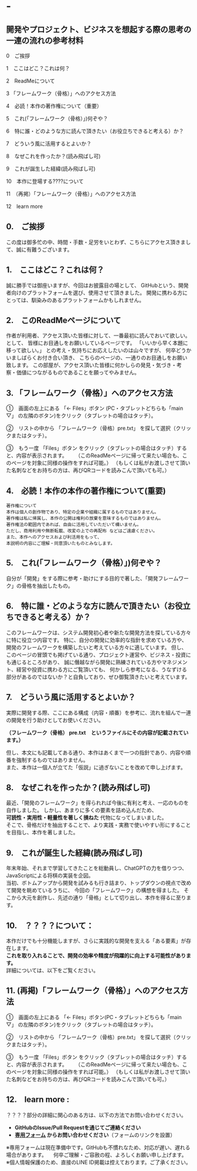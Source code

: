 # -
## 開発やプロジェクト、ビジネスを想起する際の思考の一連の流れの参考材料

 0　ご挨拶
 
 1　ここはどこ？これは何？
 
 2　ReadMeについて
 
 3 「フレームワーク（骨格）」へのアクセス方法
 

 4　必読！本作の著作権について（重要）
 
 5　これ(「フレームワーク（骨格）」)何ぞや？
 
 6　特に誰・どのような方に読んで頂きたい（お役立ちできると考える）か？
 
 7　どういう風に活用するとよいか？
 
 8　なぜこれを作ったか？(読み飛ばし可)
 
 9　これが誕生した経緯(読み飛ばし可)
 
10　本作に登場する????について


11　（再掲）「フレームワーク（骨格）」へのアクセス方法


12　learn more

##  0.　ご挨拶

この度は御多忙の中、時間・手数・足労をいとわず、こちらにアクセス頂きまして、誠に有難うございます。

##  1.　ここはどこ？これは何？

誠に勝手では御座いますが、今回はお披露目の場として、
GitHubという、開発者向けのプラットフォームを選び、使用させて頂きました。
開発に携わる方にとっては、馴染みのあるプラットフォームかもしれません。

##  2.　このReadMeページについて
作者が利用者、アクセス頂いた皆様に対して、一番最初に読んでおいて欲しい。として、
皆様にお目通しをお願いしているページです。
「いいから早く本題に移って欲しい。」
との考え・気持ちにお応えしたいのは山々ですが、
何卒どうかいましばらくお付き合い頂き、
こちらのページの、一通りのお目通しをお願い致します。
この部屋が、アクセス頂いた皆様に何かしらの発見・気づき・考察・価値につながるものであることを願ってやみません。

##  3.  「フレームワーク（骨格）」へのアクセス方法

 ①　画面の左上にある 「← Files」ボタン (PC・タブレットどちらも「main ▽」 の左隣のボタン)をクリック（タブレットの場合はタッチ）。

 ②　リストの中から 「フレームワーク（骨格）pre.txt」 を探して選択（クリックまたはタッチ）。

 ③　もう一度 「Files」ボタン をクリック（タブレットの場合はタッチ）すると、内容が表示されます。
　  （このReadMeページに帰って来たい場合も、このページを対象に同様の操作をすれば可能。）
    （もしくは私がお渡しさせて頂いた名刺などをお持ちの方は、再びQRコードを読みこんで頂いても可。）


##  4.　必読！本作の本作の著作権について(重要)

    著作権について
    本作は個人の創作物であり、特定の企業や組織に属するものではありません。
    著作権は私に帰属し、本作の公開は権利の放棄を意味するものではありません。
    著作権法の範囲内であれば、自由に活用していただいて構いません。
    ただし、商用利用や無断転載、改変の上での再配布 などはご遠慮ください。
    また、本作へのアクセスおよび利活用をもって、
    本説明の内容にご理解・同意頂いたものとみなします。

##  5.　これ(「フレームワーク（骨格）」)何ぞや？

自分が「開発」をする際に参考・助けにする目的で著した、「開発フレームワーク」の骨格を抽出したもの。

##  6.　特に誰・どのような方に読んで頂きたい（お役立ちできると考える）か？

このフレームワークは、システム開発初心者や新たな開発方法を探している方々に特に役立つ内容です。
特に、自分の開発に効率的な指針を求めている方や、開発のフレームワークを構築したいと考えている方々に適しています。
但し、このページの冒頭でも掲げている通り、プロジェクト運営や、ビジネス・投資にも通じるところがあり、
誠に僭越ながら開発に熟練されている方やマネジメント、経営や投資に携わる方にご覧頂いても、
何かしら参考になる、うなずける部分があるのではないか？と自負しており、ぜひ御覧頂きたいと考えています。

##  7.　どういう風に活用するとよいか？

実際に開発する際、ここにある構成（内容・順番）を参考に、流れを組んで一連の開発を行う助けとしてお使いください。

 **（フレームワーク（骨格） pre.txt　というファイルにその内容が記載されています。）**
 
但し、本文にも記載してある通り、本作はあくまで一つの指針であり、内容や順番を強制するものではありません。  
また、本作は一個人が立てた「仮説」に過ぎないことを改めて申し上げます。

##  8.　なぜこれを作ったか？(読み飛ばし可)

最近、「開発のフレームワーク」を得られれば今後に有利と考え、一応のものを自作しました。
しかし、あまりに多くの要素を詰め込んだため、  
**可読性・実用性・軽量性を著しく損ねた** 代物になってしまいました。  
そこで、骨格だけを抽出することで、より実践・実務で使いやすい形にすることを目指し、本作を著しました。

##  9.　これが誕生した経緯(読み飛ばし可)

年末年始、それまで学習してきたことを総動員し、ChatGPTの力を借りつつ、JavaScriptによる将棋の実装を企図。  
当初、ボトムアップから開発を試みるも行き詰まり、トップダウンの視点で改めて開発を眺めているうちに、
今回の「フレームワーク」の構想を得ました。 そこから大元を創作し、先述の通り「骨格」として切り出し、本作を得るに至ります。

## 10.　？？？？について：

本作だけでも十分機能しますが、さらに実践的な開発を支える「ある要素」が存在します。  
**これを取り入れることで、開発の効率や精度が飛躍的に向上する可能性があります。**  
詳細については、以下をご覧ください。

## 11. (再掲)「フレームワーク（骨格）」へのアクセス方法

 ①　画面の左上にある 「← Files」ボタン(PC・タブレットどちらも「main ▽」 の左隣のボタン)をクリック（タブレットの場合はタッチ）。

 ②　リストの中から 「フレームワーク（骨格）pre.txt」 を探して選択（クリックまたはタッチ）。

 ③　もう一度 「Files」ボタン をクリック（タブレットの場合はタッチ）すると、内容が表示されます。
　  （このReadMeページに帰って来たい場合も、このページを対象に同様の操作をすれば可能。）
    （もしくは私がお渡しさせて頂いた名刺などをお持ちの方は、再びQRコードを読みこんで頂いても可。）

## 12.　learn more :

？？？？部分の詳細に関心のある方は、以下の方法でお問い合わせください。  
- **GitHubのIssue/Pull Requestを通じてご連絡ください**  
- **[専用フォーム](#) からお問い合わせください**（フォームのリンクを設置）

※専用フォームは現在準備中です。GitHubも不慣れなため、対応が遅い、遅れる場合があります。
　何卒ご理解・ご容赦の程、よろしくお願い申し上げます。
※個人情報保護のため、直接のLINE ID掲載は控えております。ご了承ください。
